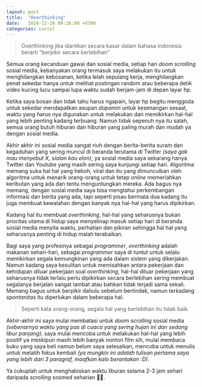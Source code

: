 ```yaml
---
layout: post
title:  "Overthinking"
date:   2024-12-28 09:26:00 +0700
categories: curcol
---
```

> Overthinking jika diartikan secara kasar dalam bahasa indonesia berarti "berpikir secara berlebihan"

Semua orang kecanduan gawai dan sosial media, setiap hari *doom scrolling* sosial media, kebanyakan orang termasuk saya melakukan itu untuk menghilangkan kebosanan, ketika lelah sepulang kerja, menghilangkan penat sekedar hanya untuk melihat postingan random atau beberapa detik video kucing lucu sampai lupa waktu sudah berjam-jam di depan layar hp.

Ketika saya bosan dan tidak tahu harus ngapain, layar hp begitu menggoda untuk sekedar mendapatkan asupan *dopamin* untuk kesenangan sesaat, waktu yang harus nya digunakan untuk melakukan dan memikirkan hal-hal yang lebih penting kadang terbuang. Namun tidak sepenuh nya itu salah, semua orang butuh hiburan dan hiburan yang paling murah dan mudah ya dengan sosial media.

Akhir akhir ini sosial media sangat riuh dengan berita-berita suram dan kegaduhan yang sering muncul di beranda terutama di Twitter *(saya gak mau menyebut X, sialan kau elon)*, ya sosial media saya sekarang hanya Twitter dan Youtube yang masih sering saya kunjungi setiap hari. Algoritma memang suka hal hal yang heboh, viral dan itu yang dimunculkan oleh algoritma untuk menarik orang-orang untuk tetap *online* memeriahkan keributan yang ada dan tentu menguntungkan mereka. Ada bagus nya memang, dengan sosial media saya bisa mengtahui perkembangan informasi dan berita yang ada, tapi seperti pisau bermata dua kadang itu juga membuat kewalahan dengan banyak nya hal-hal yang harus dipikirkan. 

Kadang hal itu membuat *overthinking*, hal-hal yang seharusnya bukan prioritas utama di hidup saya menyelinap masuk setiap hari di beranda sosial media menyita waktu, perhatian dan pikiran sehingga hal hal yang seharusnya penting di hidup malah terabaikan.

Bagi saya yang profesinya sebagai *programmer*, *overthinking* adalah makanan sehari-hari, sebagai *programmer* saya di tuntut untuk selalu memikirkan segala kemungkinan yang ada dalam sistem yang dikerjakan. Namun kadang saya kesulitan untuk memisahkan antara pekerjaan dan kehidupan diluar pekerjaan soal *overthinking*, hal-hal diluar pekerjaan yang seharusnya tidak terlalu perlu dipikirkan secara berlebihan sering membuat segalanya berjalan sangat lambat atau bahkan tidak terjadi sama sekali. Memang bagus untuk berpikir dahulu sebelum bertindak, namun terkadang *spontanitas* itu diperlukan dalam beberapa hal.

> Seperti kata orang-orang, segala hal yang berlebihan itu tidak baik.

Akhir-akhir ini saya mulai membatasi untuk *doom scrolling* sosial media *(sebenarnya waktu yang pas di cuaca yang sering hujan ini dan sedang libur panjang)*, saya mulai mencoba untuk melakukan hal-hal yang lebih positif ya meskipun masih lebih banyak nonton film sih, mulai membaca buku yang saya beli namun belum saya selesaikan, mencoba untuk menulis untuk melatih fokus kembali *(ya mungkin ini adalah tulisan pertama saya yang lebih dari 3 paragraf, maafkan kalo berantakan :D)*. 

Ya cukuplah untuk menghabiskan waktu liburan selama 2-3 jam sehari daripada *scrolling* sosmed seharian ✌🏼.